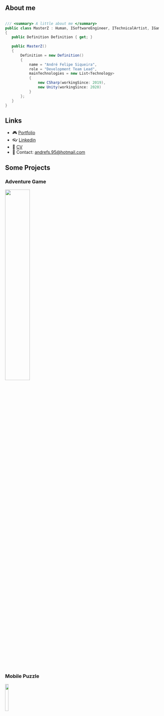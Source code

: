 ## About me

 ```csharp

/// <summary> A little about me </summary>
public class MasterZ : Human, ISoftwareEngineer, ITechnicalArtist, IGameDesign
{
    public Definition Definition { get; }
    
    public MasterZ()
    {
        Definition = new Definition()
        {
            name = "André Felipe Siqueira",
            role = "Development Team Lead",
            mainTechnologies = new List<Technology> 
            { 
                new CSharp(workingSince: 2019),
                new Unity(workingSince: 2020)
            }
        };
    }
}
 ```

## Links

- 🎮 [Portfolio](https://drive.google.com/drive/u/0/folders/1yVO5NxZkfiy0ThhxUGPV8vJXP7MCmrqs)
- 👓 [Linkedin](https://www.linkedin.com/in/mestrez/)
- 🎫 [CV](https://docs.google.com/document/d/11ZtrySIR7u1b6ROCAwfNwHZS9AcDgpDh8F1kLiGfkHE/edit?usp=share_link)
- 💬 Contact: andrefs.95@hotmail.com

## Some Projects

### Adventure Game

 <a href="https://github.com/MasterZ0/Skull">
  <img src="https://user-images.githubusercontent.com/64444068/198894962-3a09c6af-783c-46b2-ad9b-d004a463ccef.png" width="40%">
 </a>

### Mobile Puzzle

<a href="https://github.com/MasterZ0/Infinity">
  <img src="https://user-images.githubusercontent.com/64444068/138524196-08574d3a-40de-4d18-a9d7-e62234d16c59.png"  width="15%" height="15%"/>
</a>

<!-- More ideas
## Tools and Libraries

### Integrate Odin in NodeCanvas

<a href="https://github.com/MasterZ0/OdinTree">
  <img align="center" src="https://github-readme-stats.vercel.app/api/pin/?username=MasterZ0&repo=OdinTree&theme=dark" />
</a>
-->

<!--

Cards guide: https://github.com/anuraghazra/github-readme-stats

**MasterZ0/MasterZ0** is a ✨ _special_ ✨ repository because its `README.md` (this file) appears on your GitHub profile.

Here are some ideas to get you started:

- 🔭 I’m currently working on ...
- 🌱 I’m currently learning ...
- 👯 I’m looking to collaborate on ...
- 🤔 I’m looking for help with ...
- 💬 Ask me about ...
- 📫 How to reach me: ...
- 😄 Pronouns: ...
- ⚡ Fun fact: ...
-->
